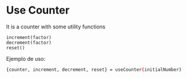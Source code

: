 # Use Counter

It is a counter with some utility functions

```
increment(factor)
decrement(factor)
reset()
```

Ejemplo de uso: 

```bash
{counter, increment, decrement, reset} = useCounter(initialNumber)
```
